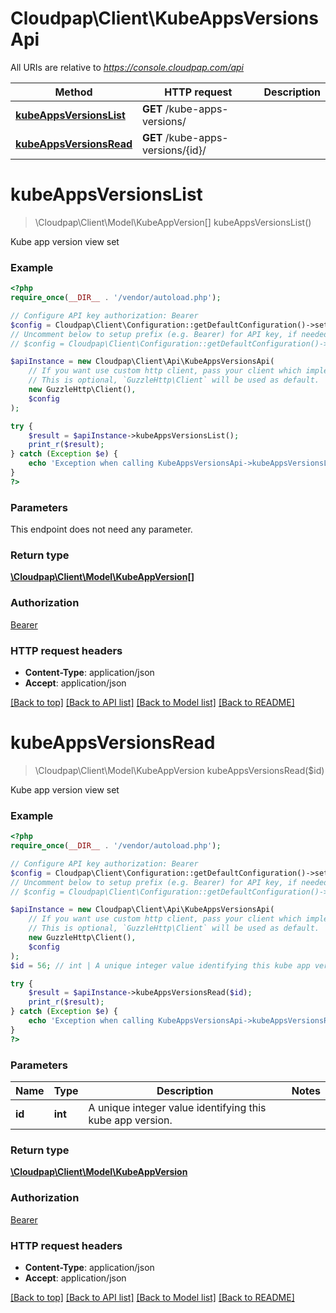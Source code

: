 # Cloudpap\Client\KubeAppsVersionsApi

All URIs are relative to *https://console.cloudpap.com/api*

Method | HTTP request | Description
------------- | ------------- | -------------
[**kubeAppsVersionsList**](KubeAppsVersionsApi.md#kubeAppsVersionsList) | **GET** /kube-apps-versions/ | 
[**kubeAppsVersionsRead**](KubeAppsVersionsApi.md#kubeAppsVersionsRead) | **GET** /kube-apps-versions/{id}/ | 


# **kubeAppsVersionsList**
> \Cloudpap\Client\Model\KubeAppVersion[] kubeAppsVersionsList()



Kube app version view set

### Example
```php
<?php
require_once(__DIR__ . '/vendor/autoload.php');

// Configure API key authorization: Bearer
$config = Cloudpap\Client\Configuration::getDefaultConfiguration()->setApiKey('Authorization', 'YOUR_API_KEY');
// Uncomment below to setup prefix (e.g. Bearer) for API key, if needed
// $config = Cloudpap\Client\Configuration::getDefaultConfiguration()->setApiKeyPrefix('Authorization', 'Bearer');

$apiInstance = new Cloudpap\Client\Api\KubeAppsVersionsApi(
    // If you want use custom http client, pass your client which implements `GuzzleHttp\ClientInterface`.
    // This is optional, `GuzzleHttp\Client` will be used as default.
    new GuzzleHttp\Client(),
    $config
);

try {
    $result = $apiInstance->kubeAppsVersionsList();
    print_r($result);
} catch (Exception $e) {
    echo 'Exception when calling KubeAppsVersionsApi->kubeAppsVersionsList: ', $e->getMessage(), PHP_EOL;
}
?>
```

### Parameters
This endpoint does not need any parameter.

### Return type

[**\Cloudpap\Client\Model\KubeAppVersion[]**](../Model/KubeAppVersion.md)

### Authorization

[Bearer](../../README.md#Bearer)

### HTTP request headers

 - **Content-Type**: application/json
 - **Accept**: application/json

[[Back to top]](#) [[Back to API list]](../../README.md#documentation-for-api-endpoints) [[Back to Model list]](../../README.md#documentation-for-models) [[Back to README]](../../README.md)

# **kubeAppsVersionsRead**
> \Cloudpap\Client\Model\KubeAppVersion kubeAppsVersionsRead($id)



Kube app version view set

### Example
```php
<?php
require_once(__DIR__ . '/vendor/autoload.php');

// Configure API key authorization: Bearer
$config = Cloudpap\Client\Configuration::getDefaultConfiguration()->setApiKey('Authorization', 'YOUR_API_KEY');
// Uncomment below to setup prefix (e.g. Bearer) for API key, if needed
// $config = Cloudpap\Client\Configuration::getDefaultConfiguration()->setApiKeyPrefix('Authorization', 'Bearer');

$apiInstance = new Cloudpap\Client\Api\KubeAppsVersionsApi(
    // If you want use custom http client, pass your client which implements `GuzzleHttp\ClientInterface`.
    // This is optional, `GuzzleHttp\Client` will be used as default.
    new GuzzleHttp\Client(),
    $config
);
$id = 56; // int | A unique integer value identifying this kube app version.

try {
    $result = $apiInstance->kubeAppsVersionsRead($id);
    print_r($result);
} catch (Exception $e) {
    echo 'Exception when calling KubeAppsVersionsApi->kubeAppsVersionsRead: ', $e->getMessage(), PHP_EOL;
}
?>
```

### Parameters

Name | Type | Description  | Notes
------------- | ------------- | ------------- | -------------
 **id** | **int**| A unique integer value identifying this kube app version. |

### Return type

[**\Cloudpap\Client\Model\KubeAppVersion**](../Model/KubeAppVersion.md)

### Authorization

[Bearer](../../README.md#Bearer)

### HTTP request headers

 - **Content-Type**: application/json
 - **Accept**: application/json

[[Back to top]](#) [[Back to API list]](../../README.md#documentation-for-api-endpoints) [[Back to Model list]](../../README.md#documentation-for-models) [[Back to README]](../../README.md)

